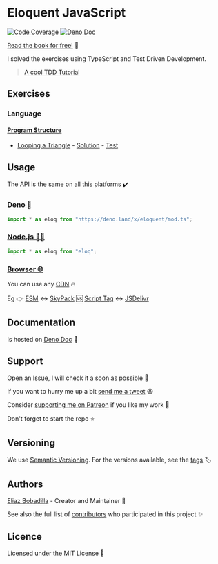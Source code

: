 # Eloquent JavaScript

[![Code Coverage](https://codecov.io/gh/ultirequiem/eloquent-javascript/branch/main/graph/badge.svg)](https://codecov.io/gh/ultirequiem/eloquent-javascript)
[![Deno Doc](https://doc.deno.land/badge.svg)](https://doc.deno.land/https/deno.land/x/eloquent/mod.ts)

[Read the book for free!](https://eloquentjavascript.net) 📖

I solved the exercises using TypeScript and Test Driven Development.

> [A cool TDD Tutorial](https://github.com/dwyl/learn-tdd)

## Exercises

### Language

#### [Program Structure](https://eloquentjavascript.net/02_program_structure.html)

- [Looping a Triangle](https://eloquentjavascript.net/02_program_structure.html#i_umoXp9u0e7) -
  [Solution](https://github.com/UltiRequiem/eloquent-javascript/blob/main/src/language/triangle.ts) -
  [Test](https://github.com/UltiRequiem/eloquent-javascript/blob/main/src/language/triangle.test.ts)

## Usage

The API is the same on all this platforms ✔️

### [Deno 🦕](https://deno.land/x/eloq)

```javascript
import * as eloq from "https://deno.land/x/eloquent/mod.ts";
```

### [Node.js 🐢🚀](https://npmjs.com/package/eloq)

```javascript
import * as eloq from "eloq";
```

### [Browser 🌐](https://developer.mozilla.org/en-US/docs/Glossary/Browser)

You can use any [CDN](https://en.wikipedia.org/wiki/Content_delivery_network) 🔥

Eg 👉
[ESM](https://developer.mozilla.org/en-US/docs/Web/JavaScript/Guide/Modules) ↔️
[SkyPack](https://cdn.skypack.dev/eloq) 🆚
[Script Tag](https://developer.mozilla.org/en-US/docs/Web/HTML/Element/script)
↔️ [JSDelivr](https://cdn.jsdelivr.net/npm/eloq)

## Documentation

Is hosted on
[Deno Doc](https://doc.deno.land/https://deno.land/x/eloquent/mod.ts) 📄

## Support

Open an Issue, I will check it a soon as possible 👀

If you want to hurry me up a bit
[send me a tweet](https://twitter.com/UltiRequiem) 😆

Consider [supporting me on Patreon](https://patreon.com/UltiRequiem) if you like
my work 🙏

Don't forget to start the repo ⭐

## Versioning

We use [Semantic Versioning](http://semver.org). For the versions available, see
the [tags](https://github.com/UltiRequiem/eloquent/tags) 🏷️

## Authors

[Eliaz Bobadilla](https://ultirequiem.com) - Creator and Maintainer 💪

See also the full list of
[contributors](https://github.com/UltiRequiem/eloquent/contributors) who
participated in this project ✨

## Licence

Licensed under the MIT License 📄
